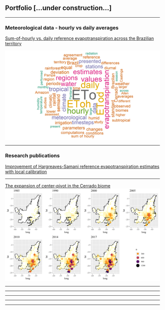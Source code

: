 ## Portfolio [...under construction...]

---

### Meteorological data - hourly vs daily averages
<a href="https://www.sciencedirect.com/science/article/abs/pii/S0378377419310170" target="blank">Sum-of-hourly vs. daily reference evapotranspiration across the Brazilian territory</a>

<img src="/images/Manuscript_EToh_ETod.jpg?raw=true"/>

---

### Research publications 
<a href="https://www.mdpi.com/2073-4441/11/11/2272" target="blank">Improvement of Hargreaves-Samani reference evapotranspiration estimates with local calibration</a>

---
[The expansion of center-pivot in the Cerrado biome](/pdf/IRRIGA_pivot_expansion.pdf)
<img src="images/Cerrado_CenterPivot.png?raw=true"/>

---
<!--
[Project 2 Title](/sample_page)
<img src="images/dummy_thumbnail.jpg?raw=true"/>
-->
---
<!--
[Project 3 Title](http://example.com/)
<img src="images/dummy_thumbnail.jpg?raw=true"/>
-->
---
<!--
### Category Name 2-->
<!--
- [Project 1 Title](http://example.com/)
- [Project 2 Title](http://example.com/)
- [Project 3 Title](http://example.com/)
- [Project 4 Title](http://example.com/)
- [Project 5 Title](http://example.com/)
-->
---




---
<p style="font-size:11px"></p>


